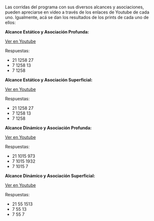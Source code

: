 Las corridas del programa con sus diversos alcances y asociaciones, pueden apreciarse en video a través de los enlaces de Youtube de cada uno. Igualmente, acá se dan los resultados de los prints de cada uno de ellos:

**Alcance Estático y Asociación Profunda:**

[Ver en Youtube](https://www.youtube.com/watch?v=fEQZz0rgdUw)

Respuestas:
- 21 1258 27
- 7 1258 13
- 7 1258 

**Alcance Estático y Asociación Superficial:**

[Ver en Youtube](https://www.youtube.com/watch?v=uTda7_ei584)

Respuestas:
- 21 1258 27
- 7 1258 13
- 7 1258 

**Alcance Dinámico y Asociación Profunda:**

[Ver en Youtube](https://www.youtube.com/watch?v=jRoMdVkbLRQ)

Respuestas:
- 21 1015 973
- 7 1015 1932
- 7 1015 7

**Alcance Dinámico y Asociación Superficial:**

[Ver en Youtube](https://youtu.be/9P_xkSfPuGI)

Respuestas:
- 21 55 1513
- 7 55 13
- 7 55 7